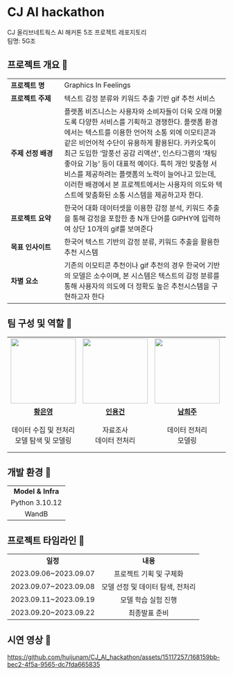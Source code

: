 # CJ AI hackathon
CJ 올리브네트웍스 AI 해커톤 5조 프로젝트 레포지토리 \
팀명: 5G조

## 프로젝트 개요 📌 
<table>
  <tr>
    <td align="left" width="150px;"><b>프로젝트 명</b></td>
    <td align="left" width="500px;">Graphics In Feelings</td>
  </tr>
  <tr>
    <td align="left" width="150px;"><b>프로젝트 주제</b></td>
    <td align="left" width="500px;">텍스트 감정 분류와 키워드 추출 기반 gif 추천 서비스</td>
  </tr>
  <tr>
    <td align="left" width="150px;"><b>주제 선정 배경</b></td>
    <td align="left" width="500px;">플랫폼 비즈니스는 사용자와 소비자들이 더욱 오래 머물도록 다양한 서비스를 기획하고 경쟁한다. 플랫폼 환경에서는 텍스트를 이용한 언어적 소통 외에 이모티콘과 같은 비언어적 수단이 유용하게 활용된다. 카카오톡이 최근 도입한 ‘말풍선 공감 리액션', 인스타그램의 ‘채팅 좋아요 기능’ 등이 대표적 예이다. 특히 개인 맞춤형 서비스를 제공하려는 플랫폼의 노력이 늘어나고 있는데, 이러한 배경에서 본 프로젝트에서는 사용자의 의도와 텍스트에 맞춤화된 소통 시스템을 제공하고자 한다.</td>
  </tr>
  <tr>
    <td align="left" width="150px;"><b>프로젝트 요약</b></td>
    <td align="left" width="500px;">한국어 대화 데이터셋을 이용한 감정 분석, 키워드 추출을 통해 감정을 포함한 총 N개 단어를 GIPHY에 입력하여 상단 10개의 gif를 보여준다</td>
  </tr>
  <tr>
    <td align="left" width="150px;"><b>목표 인사이트</b></td>
    <td align="left" width="500px;">한국어 텍스트 기반의 감정 분류, 키워드 추출을 활용한 추천 시스템</td>
  </tr>
  <tr>
    <td align="left" width="150px;"><b>차별 요소</b></td>
    <td align="left" width="500px;">기존의 이모티콘 추천이나 gif 추천의 경우 한국어 기반의 모델은 소수이며, 본 시스템은 텍스트의 감정 분류를 통해 사용자의 의도에 더 정확도 높은 추천시스템을 구현하고자 한다
  </tr>
 </td>
  </tr>
</table>

## 팀 구성 및 역할 📌 
<table>
  <tr>
    <td align="center"><a href="https://github.com/dazzlingHeyD"><img src="https://avatars.githubusercontent.com/dazzlingHeyD" width="150px;" alt=""></td>
    <td align="center"><a href="https://github.com/yonggeonIn"><img src="https://avatars.githubusercontent.com/yonggeonIn" width="150px;" alt=""></td>
    <td align="center"><a href="https://github.com/huijunam"><img src="https://avatars.githubusercontent.com/huijunam" width="150px;" alt=""></td>
    <td align="center"><a href="https://github.com/LimEunHyoung"><img src="https://avatars.githubusercontent.com/LimEunHyoung" width="150px;" alt=""></td>
  </tr>
  <tr>
    <td align="center"><a href="https://github.com/dazzlingHeyD"><b>황은영</b></td>
    <td align="center"><a href="https://github.com/yonggeonIn"><b>인용건</b></td>
    <td align="center"><a href="https://github.com/huijunam"><b>남희주</b></td>
    <td align="center"><a href="https://github.com/LimEunHyoung"><b>임은형</b></td>
  </tr>
  <tr> 
    <td align="center">데이터 수집 및 전처리<br>모델 탐색 및 모델링</td>
    <td align="center">자료조사<br>데이터 전처리</td>
    <td align="center">데이터 전처리<br>모델링</td>
    <td align="center">데이터 수집<br>키워드 추출 및 gif 활용</td>
  </tr>
</table>

## 개발 환경 📌 
<table>
  <tr>
    <td align="center"><b>Model & Infra</b></td>
  </tr>
  <tr>
    <td align="center">Python 3.10.12</td>
  </tr>
  <tr>
    <td align="center">WandB</td>
  </tr>
</table>

## 프로젝트 타임라인 📌 
<table>
  <tr>
    <td align="center"><b>일정</b></td>
    <td align="center"><b>내용</b></td>
  </tr>
  <tr>
    <td align="center">2023.09.06~2023.09.07</td>
    <td align="center">프로젝트 기획 및 구체화</td>
  </tr>
  <tr>
    <td align="center">2023.09.07~2023.09.08</td>
    <td align="center">모델 선정 및 데이터 탐색, 전처리</td>
  </tr>
  <tr>
    <td align="center">2023.09.11~2023.09.19</td>
    <td align="center">모델 학습 실험 진행</td>
  </tr>
  <tr>
    <td align="center">2023.09.20~2023.09.22</td>
    <td align="center">최종발표 준비</td>
  </tr>
</table>

## 시연 영상 📌 
https://github.com/huijunam/CJ_AI_hackathon/assets/15117257/168159bb-bec2-4f5a-9565-dc7fda665835
